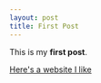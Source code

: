 ```yaml
---
layout: post
title: First Post
---
```


This is my **first post**.

[Here's a website I like](http://www.erikwernquist.com/wanderers/film.html)
